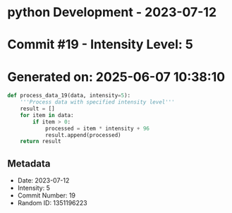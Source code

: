 ﻿# python Development - 2023-07-12
# Commit #19 - Intensity Level: 5
# Generated on: 2025-06-07 10:38:10
```python
def process_data_19(data, intensity=5):
    '''Process data with specified intensity level'''
    result = []
    for item in data:
        if item > 0:
            processed = item * intensity + 96
            result.append(processed)
    return result
```
## Metadata
- Date: 2023-07-12
- Intensity: 5
- Commit Number: 19
- Random ID: 1351196223
